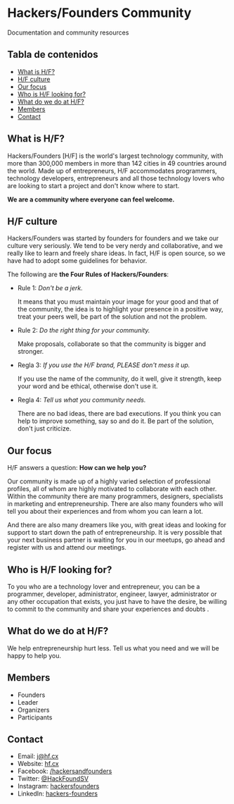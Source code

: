 # Hackers/Founders Community

Documentation and community resources

## Tabla de contenidos

- [What is H/F?](#what-is-hf)
- [H/F culture](#hf-culture)
- [Our focus](#our-focus)
- [Who is H/F looking for?](#who-is-hf-looking-for)
- [What do we do at H/F?](#what-do-we-do-at-hf)
- [Members](#members)
- [Contact](#contact)

## What is H/F?

Hackers/Founders [H/F] is the world's largest technology community, with more than 300,000 members in more than 142 cities in 49 countries around the world. Made up of entrepreneurs, H/F accommodates programmers, technology developers, entrepreneurs and all those technology lovers who are looking to start a project and don't know where to start.

**We are a community where everyone can feel welcome.**

## H/F culture

Hackers/Founders was started by founders for founders and we take our culture very seriously. We tend to be very nerdy and collaborative, and we really like to learn and freely share ideas. In fact, H/F is open source, so we have had to adopt some guidelines for behavior.

The following are **the Four Rules of Hackers/Founders**:

- Rule 1: *Don't be a jerk.*

  It means that you must maintain your image for your good and that of the community, the idea is to highlight your presence in a positive way, treat your peers well, be part of the solution and not the problem.

- Rule 2: *Do the right thing for your community.*

  Make proposals, collaborate so that the community is bigger and stronger.

- Regla 3: *If you use the H/F brand, PLEASE don't mess it up.*

  If you use the name of the community, do it well, give it strength, keep your word and be ethical, otherwise don't use it.

- Regla 4: *Tell us what you community needs.*

  There are no bad ideas, there are bad executions. If you think you can help to improve something, say so and do it. Be part of the solution, don't just criticize.

## Our focus

H/F answers a question: **How can we help you?**

Our community is made up of a highly varied selection of professional profiles, all of whom are highly motivated to collaborate with each other. Within the community there are many programmers, designers, specialists in marketing and entrepreneurship. There are also many founders who will tell you about their experiences and from whom you can learn a lot.

And there are also many dreamers like you, with great ideas and looking for support to start down the path of entrepreneurship. It is very possible that your next business partner is waiting for you in our meetups, go ahead and register with us and attend our meetings.

## Who is H/F looking for?

To you who are a technology lover and entrepreneur, you can be a programmer, developer, administrator, engineer, lawyer, administrator or any other occupation that exists, you just have to have the desire, be willing to commit to the community and share your experiences and doubts .

## What do we do at H/F?

We help entrepreneurship hurt less. Tell us what you need and we will be happy to help you.

## Members

- Founders
- Leader
- Organizers
- Participants

## Contact

- Email: <j@hf.cx>
- Website: [hf.cx](https://hf.cx)
- Facebook: [/hackersandfounders](https://www.facebook.com/hackersandfounders)
- Twitter: [@HackFoundSV](https://twitter.com/HackFoundSV)
- Instagram: [hackersfounders](https://www.instagram.com/hackersfounders/)
- LinkedIn: [hackers-founders](https://www.linkedin.com/company/hackers-founders/)
